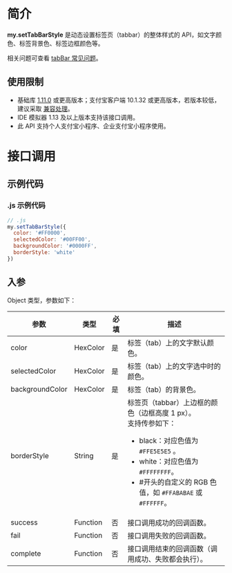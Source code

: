 # 简介
**my.setTabBarStyle** 是动态设置标签页（tabbar）的整体样式的 API，如文字颜色、标签背景色、标签边框颜色等。

相关问题可查看 [tabBar 常见问题](https://opendocs.alipay.com/mini/api/do7urq)。

## 使用限制

- 基础库 [1.11.0](https://opendocs.alipay.com/mini/framework/lib) 或更高版本；支付宝客户端 10.1.32 或更高版本，若版本较低，建议采取 [兼容处理](https://opendocs.alipay.com/mini/framework/compatibility)。
- IDE 模拟器 1.13 及以上版本支持该接口调用。
- 此 API 支持个人支付宝小程序、企业支付宝小程序使用。

# 接口调用

## 示例代码

### .js 示例代码
```javascript
// .js
my.setTabBarStyle({
  color: '#FF0000',
  selectedColor: '#00FF00',
  backgroundColor: '#0000FF',
  borderStyle: 'white'
})
```

## 入参

Object 类型，参数如下：

| **参数** | **类型** | **必填** | **描述** |
| --- | --- | --- | --- |
| color | HexColor | 是 | 标签（tab）上的文字默认颜色。 |
| selectedColor | HexColor | 是 | 标签（tab）上的文字选中时的颜色。 |
| backgroundColor | HexColor | 是 | 标签（tab）的背景色。 |
| borderStyle | String | 是 | 标签页（tabbar）上边框的颜色（边框高度 1 px）。<br />支持传参如下：<ul><li>black：对应色值为 `#FFE5E5E5` 。</li><li>white：对应色值为 `#FFFFFFFF`。</li><li>#开头的自定义的 RGB 色值，如 `#FFABABAE` 或 `#FFFFFF`。</li></ul> |
| success | Function | 否 | 接口调用成功的回调函数。 |
| fail | Function | 否 | 接口调用失败的回调函数。 |
| complete | Function | 否 | 接口调用结束的回调函数（调用成功、失败都会执行）。 |
